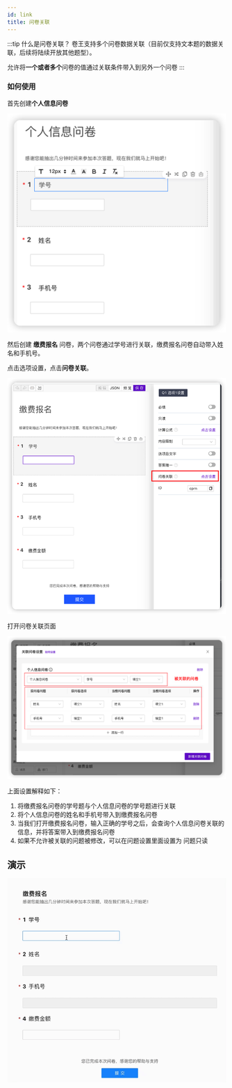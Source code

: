 ```yaml
---
id: link
title: 问卷关联
---
```

:::tip 什么是问卷关联？
卷王支持多个问卷数据关联（目前仅支持文本题的数据关联，后续将陆续开放其他题型）。

允许将**一个或者多个**问卷的值通过关联条件带入到另外一个问卷
:::

### 如何使用

首先创建**个人信息问卷**

![1667796315875](image/link/1667796315875.png)

然后创建 **缴费报名** 问卷，两个问卷通过学号进行关联，缴费报名问卷自动带入姓名和手机号。

点击选项设置，点击**问卷关联**。

![1667796569599](image/link/1667796569599.png)

打开问卷关联页面

![1667796762857](image/link/1667796762857.png)

上面设置解释如下：

1. 将缴费报名问卷的学号题与个人信息问卷的学号题进行关联
2. 将个人信息问卷的姓名和手机号带入到缴费报名问卷
3. 当我们打开缴费报名问卷，输入正确的学号之后，会查询个人信息问卷关联的信息，并将答案带入到缴费报名问卷
4. 如果不允许被关联的问题被修改，可以在问题设置里面设置为 问题只读

## 演示

![1667797070836](image/link/1667797070836.png)

